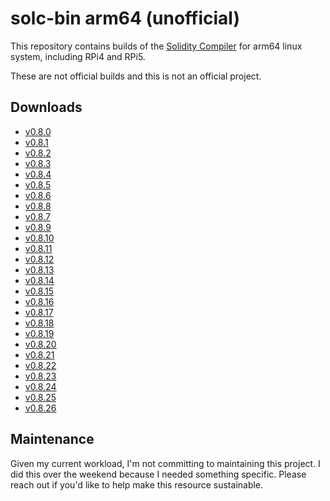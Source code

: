 # solc-bin arm64 (unofficial)

This repository contains builds of the [Solidity Compiler](https://github.com/ethereum/solidity/) for arm64 linux system, including RPi4 and RPi5.

These are not official builds and this is not an official project.

## Downloads

- [v0.8.0](https://0xidm.github.io/solc-bin/linux-arm64/solc-v0.8.0)
- [v0.8.1](https://0xidm.github.io/solc-bin/linux-arm64/solc-v0.8.1)
- [v0.8.2](https://0xidm.github.io/solc-bin/linux-arm64/solc-v0.8.2)
- [v0.8.3](https://0xidm.github.io/solc-bin/linux-arm64/solc-v0.8.3)
- [v0.8.4](https://0xidm.github.io/solc-bin/linux-arm64/solc-v0.8.4)
- [v0.8.5](https://0xidm.github.io/solc-bin/linux-arm64/solc-v0.8.5)
- [v0.8.6](https://0xidm.github.io/solc-bin/linux-arm64/solc-v0.8.6)
- [v0.8.8](https://0xidm.github.io/solc-bin/linux-arm64/solc-v0.8.8)
- [v0.8.7](https://0xidm.github.io/solc-bin/linux-arm64/solc-v0.8.7)
- [v0.8.9](https://0xidm.github.io/solc-bin/linux-arm64/solc-v0.8.9)
- [v0.8.10](https://0xidm.github.io/solc-bin/linux-arm64/solc-v0.8.10)
- [v0.8.11](https://0xidm.github.io/solc-bin/linux-arm64/solc-v0.8.11)
- [v0.8.12](https://0xidm.github.io/solc-bin/linux-arm64/solc-v0.8.12)
- [v0.8.13](https://0xidm.github.io/solc-bin/linux-arm64/solc-v0.8.13)
- [v0.8.14](https://0xidm.github.io/solc-bin/linux-arm64/solc-v0.8.14)
- [v0.8.15](https://0xidm.github.io/solc-bin/linux-arm64/solc-v0.8.15)
- [v0.8.16](https://0xidm.github.io/solc-bin/linux-arm64/solc-v0.8.16)
- [v0.8.17](https://0xidm.github.io/solc-bin/linux-arm64/solc-v0.8.17)
- [v0.8.18](https://0xidm.github.io/solc-bin/linux-arm64/solc-v0.8.19)
- [v0.8.19](https://0xidm.github.io/solc-bin/linux-arm64/solc-v0.8.10)
- [v0.8.20](https://0xidm.github.io/solc-bin/linux-arm64/solc-v0.8.17)
- [v0.8.21](https://0xidm.github.io/solc-bin/linux-arm64/solc-v0.8.17)
- [v0.8.22](https://0xidm.github.io/solc-bin/linux-arm64/solc-v0.8.17)
- [v0.8.23](https://0xidm.github.io/solc-bin/linux-arm64/solc-v0.8.17)
- [v0.8.24](https://0xidm.github.io/solc-bin/linux-arm64/solc-v0.8.24)
- [v0.8.25](https://0xidm.github.io/solc-bin/linux-arm64/solc-v0.8.25)
- [v0.8.26](https://0xidm.github.io/solc-bin/linux-arm64/solc-v0.8.26)

## Maintenance

Given my current workload, I'm not committing to maintaining this project. I did this over the weekend because I needed something specific. Please reach out if you'd like to help make this resource sustainable.
